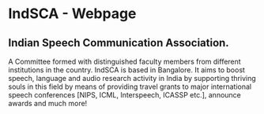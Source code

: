 # IndSCA - Webpage

## Indian Speech Communication Association.

A Committee formed with distinguished faculty members from different institutions in the country. IndSCA is based in Bangalore. It aims to boost speech, language and audio research activity in India by supporting thriving souls in this field by means of providing travel grants to major international speech conferences [NIPS, ICML, Interspeech, ICASSP etc.], announce awards and much more!

<!-- ## Website Created by

#### January 31, 2021 by [Jeevan K](https://github.com/vaguebrownfox/)

#### [Project Assistant, SPIRE Lab, IISc, Bangalore] -->
